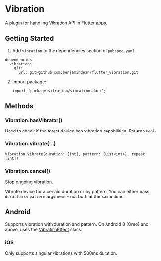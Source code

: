 # Vibration

A plugin for handling Vibration API in Flutter apps.

## Getting Started

1. Add `vibration` to the dependencies section of `pubspec.yaml`.

```
dependencies:
  vibration:
    git:
      url: git@github.com:benjamindean/flutter_vibration.git
```

2. Import package:

    ```
    import 'package:vibration/vibration.dart';
    ```

## Methods

### Vibration.hasVibrator()

Used to check if the target device has vibration capabilities. Returns `bool`.

### Vibration.vibrate(...)

```
Vibration.vibrate(duration: [int], pattern: [List<int>], repeat: [int])
```

### Vibration.cancel()

Stop ongoing vibration.

Vibrate device for a certain duration or by pattern. You can either pass `duration` or `pattern` argument - not both at the same time.

## Android

Supports vibration with duration and pattern. On Android 8 (Oreo) and above, uses the [VibrationEffect](https://developer.android.com/reference/android/os/VibrationEffect) class.

### iOS

Only supports singular vibrations with 500ms duration.
